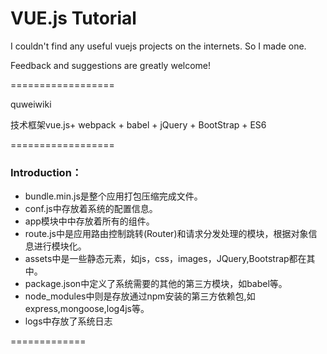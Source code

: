 # VUE.js Tutorial

I couldn't find any useful vuejs projects on the internets. So I made one.

Feedback and suggestions are greatly welcome!



==================


quweiwiki

技术框架vue.js+ webpack + babel + jQuery + BootStrap + ES6

==================
### Introduction：
* bundle.min.js是整个应用打包压缩完成文件。
* conf.js中存放着系统的配置信息。
* app模块中中存放着所有的组件。
* route.js中是应用路由控制跳转(Router)和请求分发处理的模块，根据对象信息进行模块化。
* assets中是一些静态元素，如js，css，images，JQuery,Bootstrap都在其中。
* package.json中定义了系统需要的其他的第三方模块，如babel等。
* node_modules中则是存放通过npm安装的第三方依赖包,如express,mongoose,log4js等。
* logs中存放了系统日志


=============


